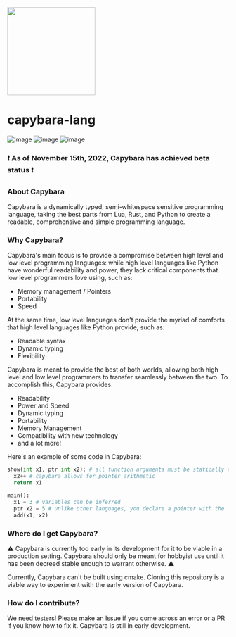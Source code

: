   <img src="https://user-images.githubusercontent.com/53247327/201985947-b7f4dd84-e05a-4965-b4ac-fc88ace0838f.png" width="200"> 

# capybara-lang 

![image](https://img.shields.io/badge/contributors-1-yellow) ![image](https://img.shields.io/badge/commits-171-yellow) ![image](https://img.shields.io/badge/status-functional-brightgreen)

### :heavy_exclamation_mark:	As of November 15th, 2022, Capybara has achieved beta status :heavy_exclamation_mark:	

### About Capybara

Capybara is a dynamically typed, semi-whitespace sensitive programming language, taking the best parts from Lua, Rust, and Python to create a readable, comprehensive and simple programming language.

### Why Capybara?

Capybara's main focus is to provide a compromise between high level and low level programming languages: while high level languages like Python have wonderful readability and power, they lack critical components that low level programmers love using, such as:

* Memory management / Pointers
* Portability
* Speed

At the same time, low level languages don't provide the myriad of comforts that high level languages like Python provide, such as:

* Readable syntax
* Dynamic typing
* Flexibility

Capybara is meant to provide the best of both worlds, allowing both high level and low level programmers to transfer seamlessly between the two. To accomplish this, Capybara provides:

* Readability
* Power and Speed
* Dynamic typing
* Portability
* Memory Management
* Compatibility with new technology
* and a lot more!

Here's an example of some code in Capybara:

```python
show(int x1, ptr int x2): # all function arguments must be statically typed
  x2++ # capybara allows for pointer arithmetic
  return x1

main():
  x1 = 3 # variables can be inferred
  ptr x2 = 5 # unlike other languages, you declare a pointer with the 'ptr' keyword
  add(x1, x2)
```

### Where do I get Capybara?

:warning: Capybara is currently too early in its development for it to be viable in a production setting. Capybara should only be meant for hobbyist use until it has been decreed stable enough to warrant otherwise. :warning:

Currently, Capybara can't be built using cmake. Cloning this repository is a viable way to experiment with the early version of Capybara.

### How do I contribute?

We need testers! Please make an Issue if you come across an error or a PR if you know how to fix it. Capybara is still in early development.
